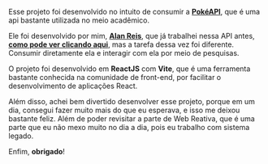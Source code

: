 Esse projeto foi desenvolvido no intuito de consumir a [**PokéAPI**](https://pokeapi.co/), que é uma api bastante utilizada no meio acadêmico.

Ele foi desenvolvido por mim, [**Alan Reis**](https://alanreis.blog), que já trabalhei nessa API antes, [**como pode ver clicando aqui**](https://pokedex-tan-seven.vercel.app/), mas a tarefa dessa vez foi diferente. Consumir diretamente ela e interagir com ela por meio de pesquisas.

O projeto foi desenvolvido em **ReactJS** com **Vite**, que é uma ferramenta bastante conhecida na comunidade de front-end, por facilitar o desenvolvimento de aplicações React.

Além disso, achei bem divertido desenvolver esse projeto, porque em um dia, consegui fazer muito mais do que eu esperava, e isso me deixou bastante feliz. Além de poder revisitar a parte de Web Reativa, que é uma parte que eu não mexo muito no dia a dia, pois eu trabalho com sistema legado.

Enfim, **obrigado**!